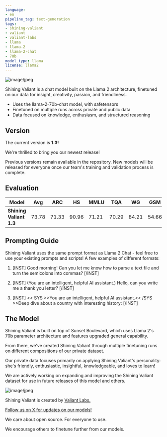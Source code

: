 ```yaml
---
language:
- en
pipeline_tag: text-generation
tags:
- shining-valiant
- valiant
- valiant-labs
- llama
- llama-2
- llama-2-chat
- 70b
model_type: llama
license: llama2
---
```



![image/jpeg](https://cdn-uploads.huggingface.co/production/uploads/64f267a8a4f79a118e0fcc89/5rUJPhu_6LyDvSQogSVhk.jpeg)


Shining Valiant is a chat model built on the Llama 2 architecture, finetuned on our data for insight, creativity, passion, and friendliness.
  - Uses the llama-2-70b-chat model, with safetensors
  - Finetuned on multiple runs across private and public data
  - Data focused on knowledge, enthusiasm, and structured reasoning

## Version

The current version is **1.3!**

We're thrilled to bring you our newest release!

Previous versions remain available in the repository. New models will be released for everyone once our team's training and validation process is complete.

## Evaluation

| Model                 | Avg    | ARC   | HS    | MMLU   | TQA   | WG    | GSM   |
|-----------------------|--------|-------|-------|--------|-------|-------|-------|
| **Shining Valiant 1.3**   | 73.78  | 71.33 | 90.96 | 71.21  | 70.29 | 84.21 | 54.66 |

## Prompting Guide
Shining Valiant uses the same prompt format as Llama 2 Chat - feel free to use your existing prompts and scripts!
A few examples of different formats:

1. [INST] Good morning! Can you let me know how to parse a text file and turn the semicolons into commas? [/INST]

2. [INST] (You are an intelligent, helpful AI assistant.) Hello, can you write me a thank you letter? [/INST]

3. [INST] << SYS >>You are an intelligent, helpful AI assistant.<< /SYS >>Deep dive about a country with interesting history: [/INST]

## The Model
Shining Valiant is built on top of Sunset Boulevard, which uses Llama 2's 70b parameter architecture and features upgraded general capability.

From there, we've created Shining Valiant through multiple finetuning runs on different compositions of our private dataset. 

Our private data focuses primarily on applying Shining Valiant's personality: she's friendly, enthusiastic, insightful, knowledgeable, and loves to learn!

We are actively working on expanding and improving the Shining Valiant dataset for use in future releases of this model and others.



![image/jpeg](https://cdn-uploads.huggingface.co/production/uploads/63444f2687964b331809eb55/VCJ8Fmefd8cdVhXSSxJiD.jpeg)


Shining Valiant is created by [Valiant Labs.](http://valiantlabs.ca/)

[Follow us on X for updates on our models!](https://twitter.com/valiant_labs)

We care about open source.
For everyone to use.

We encourage others to finetune further from our models.